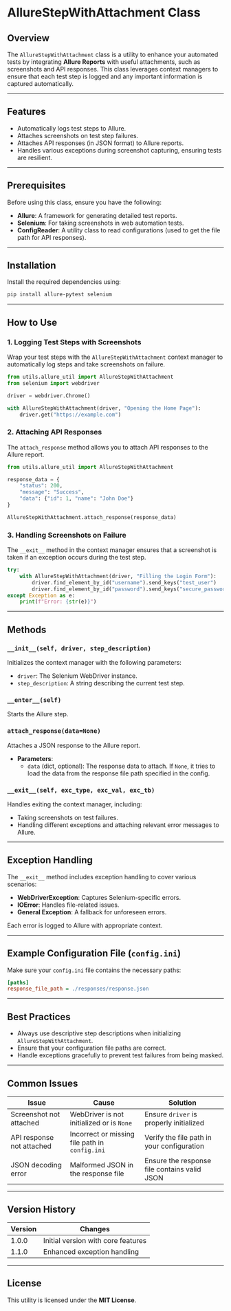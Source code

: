 # AllureStepWithAttachment Class

## Overview
The `AllureStepWithAttachment` class is a utility to enhance your automated tests by integrating **Allure Reports** with useful attachments, such as screenshots and API responses. This class leverages context managers to ensure that each test step is logged and any important information is captured automatically.

---

## Features
- Automatically logs test steps to Allure.
- Attaches screenshots on test step failures.
- Attaches API responses (in JSON format) to Allure reports.
- Handles various exceptions during screenshot capturing, ensuring tests are resilient.

---

## Prerequisites
Before using this class, ensure you have the following:

- **Allure**: A framework for generating detailed test reports.
- **Selenium**: For taking screenshots in web automation tests.
- **ConfigReader**: A utility class to read configurations (used to get the file path for API responses).

---

## Installation
Install the required dependencies using:
```bash
pip install allure-pytest selenium
```

---

## How to Use

### 1. Logging Test Steps with Screenshots
Wrap your test steps with the `AllureStepWithAttachment` context manager to automatically log steps and take screenshots on failure.

```python
from utils.allure_util import AllureStepWithAttachment
from selenium import webdriver

driver = webdriver.Chrome()

with AllureStepWithAttachment(driver, "Opening the Home Page"):
    driver.get("https://example.com")
```

### 2. Attaching API Responses
The `attach_response` method allows you to attach API responses to the Allure report.

```python
from utils.allure_util import AllureStepWithAttachment

response_data = {
    "status": 200,
    "message": "Success",
    "data": {"id": 1, "name": "John Doe"}
}

AllureStepWithAttachment.attach_response(response_data)
```

### 3. Handling Screenshots on Failure
The `__exit__` method in the context manager ensures that a screenshot is taken if an exception occurs during the test step.

```python
try:
    with AllureStepWithAttachment(driver, "Filling the Login Form"):
        driver.find_element_by_id("username").send_keys("test_user")
        driver.find_element_by_id("password").send_keys("secure_password")
except Exception as e:
    print(f"Error: {str(e)}")
```

---

## Methods
### `__init__(self, driver, step_description)`
Initializes the context manager with the following parameters:
- `driver`: The Selenium WebDriver instance.
- `step_description`: A string describing the current test step.

### `__enter__(self)`
Starts the Allure step.

### `attach_response(data=None)`
Attaches a JSON response to the Allure report.
- **Parameters**:
  - `data` (dict, optional): The response data to attach. If `None`, it tries to load the data from the response file path specified in the config.

### `__exit__(self, exc_type, exc_val, exc_tb)`
Handles exiting the context manager, including:
- Taking screenshots on test failures.
- Handling different exceptions and attaching relevant error messages to Allure.

---

## Exception Handling
The `__exit__` method includes exception handling to cover various scenarios:
- **WebDriverException**: Captures Selenium-specific errors.
- **IOError**: Handles file-related issues.
- **General Exception**: A fallback for unforeseen errors.

Each error is logged to Allure with appropriate context.

---

## Example Configuration File (`config.ini`)
Make sure your `config.ini` file contains the necessary paths:
```ini
[paths]
response_file_path = ./responses/response.json
```

---

## Best Practices
- Always use descriptive step descriptions when initializing `AllureStepWithAttachment`.
- Ensure that your configuration file paths are correct.
- Handle exceptions gracefully to prevent test failures from being masked.

---

## Common Issues
| Issue                 | Cause                                             | Solution                                  |
|-----------------------|--------------------------------------------------|------------------------------------------|
| Screenshot not attached | WebDriver is not initialized or is `None`        | Ensure `driver` is properly initialized  |
| API response not attached | Incorrect or missing file path in `config.ini`   | Verify the file path in your configuration |
| JSON decoding error   | Malformed JSON in the response file              | Ensure the response file contains valid JSON |

---

## Version History
| Version | Changes                          |
|---------|----------------------------------|
| 1.0.0   | Initial version with core features|
| 1.1.0   | Enhanced exception handling       |

---

## License
This utility is licensed under the **MIT License**.

